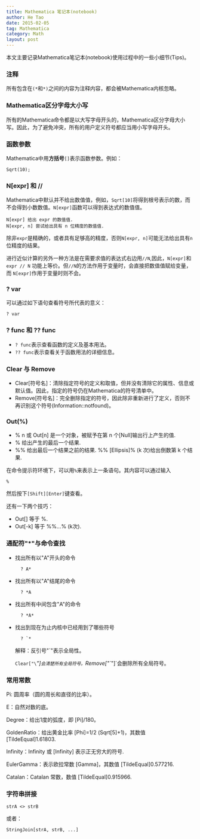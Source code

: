 ```yaml
---
title: Mathematica 笔记本(notebook)
author: He Tao
date: 2015-02-05
tag: Mathematica
category: Math
layout: post
---
```


本文主要记录Mathematica笔记本(notebook)使用过程中的一些小细节(Tips)。

### 注释

所有包含在`(*`和`*)`之间的内容为注释内容，都会被Mathematica内核忽略。

### Mathematica区分字母大小写

所有的Mathematica命令都是以大写字母开头的，Mathematica区分字母大小写。因此，为了避免冲突，所有的用户定义符号都应当用小写字母开头。

### 函数参数

Mathematica中用**方括号**`[]`表示函数参数。例如：

<!--more-->

    Sqrt(10);

### N[expr] 和 //

Mathematica中默认并不给出数值值，例如，`Sqrt[10]`将得到根号表示的数，而不会得到小数数值。`N[expr]`函数可以得到表达式的数值值。

    N[expr] 给出 expr 的数值值.
    N[expr, n] 尝试给出具有 n 位精度的数值值.

除非`expr`是精确的，或者具有足够高的精度，否则`N[expr, n]`可能无法给出具有`n`位精度的结果。

进行近似计算的另外一种方法是在需要求值的表达式右边用`//N`,因此，`N[expr]`和`expr // N` 功能上等价。但`//N`的方法作用于变量时，会直接把数值值赋给变量，而 `N[expr]`作用于变量时则不会。

### ? var

可以通过如下语句查看符号所代表的意义：

    ? var

### ? func 和 ?? func

+ `? func`表示查看函数的定义及基本用法。
+ `?? func`表示查看关于函数用法的详细信息。

### Clear 与 Remove

+ Clear[符号名]：清除指定符号的定义和取值，但并没有清除它的属性、信息或默认值。因此，指定的符号仍在Mathematica的符号清单中。
+ Remove[符号名]：完全删除指定的符号，因此除非重新进行了定义，否则不再识别这个符号(Information::notfound)。

### Out(%)

+ % n 或 Out[n]
    是一个对象，被赋予在第 n 个[Null]输出行上产生的值.
+ %
    给出产生的最后一个结果.
+ %%
    给出最后一个结果之前的结果. %% [Ellipsis]% (k 次)给出倒数第 k 个结果.

在命令提示符环境下，可以用`%`来表示上一条语句。其内容可以通过输入

    %

然后按下`[Shift][Enter]`键查看。

还有一下两个技巧：

+ Out[] 等于 %.
+ Out[-k] 等于 %%...% (k次).

### 通配符"\*"与命令查找

+ 找出所有以"A"开头的命令

        ? A*

+ 找出所有以"A"结尾的命令

        ? *A

+ 找出所有中间包含"A"的命令

        ? *A*

+ 找出到现在为止内核中已经用到了哪些符号

        ? `*
    
    解释：反引号"\`"表示全局性。

    `Clear["\`*"]`会清楚所有全局符号。`Remove["\`*"]`会删除所有全局符号。

### 常用常数

Pi: 圆周率（圆的周长和直径的比率）。

E：自然对数的底。

Degree：给出1度的弧度，即 [Pi]/180。

GoldenRatio：给出黄金比率 [Phi]=1/2 (Sqrt[5]+1)，其数值 [TildeEqual]1.61803.

Infinity：Infinity 或 [Infinity] 表示正无穷大的符号.

EulerGamma：表示欧拉常数 [Gamma]，其数值 [TildeEqual]0.577216.

Catalan：Catalan 常数，数值 [TildeEqual]0.915966.

### 字符串拼接

    strA <> strB

或者：

    StringJoin[strA, strB, ...]




